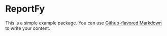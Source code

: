 # ReportFy

This is a simple example package. You can use
[Github-flavored Markdown](https://guides.github.com/features/mastering-markdown/)
to write your content.